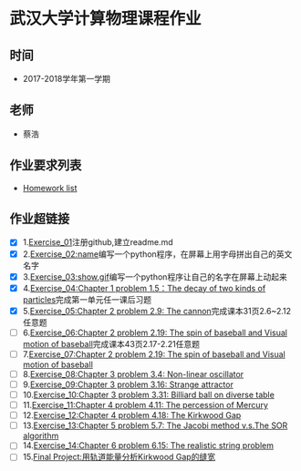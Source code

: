 # 武汉大学计算物理课程作业

## 时间
- 2017-2018学年第一学期

## 老师
- 蔡浩

## 作业要求列表
- [Homework list](https://github.com/zhaozhanyi0804/computationalphysics_N2015301020052-/tree/master)

## 作业超链接
- [x] 1.[Exercise_01](https://github.com/zhaozhanyi0804/computationalphysics_N2015301020052/blob/master/README.md)注册github,建立readme.md
- [x] 2.[Exercise_02:name](https://github.com/zhaozhanyi0804/computationalphysics_N2015301020052/blob/master/Homework_2/Homework_2.md)编写一个python程序，在屏幕上用字母拼出自己的英文名字
- [x] 3.[Exercise_03:show.gif](https://github.com/zhaozhanyi0804/computationalphysics_N2015301020052/blob/master/homework3/Homework_3.md)编写一个python程序让自己的名字在屏幕上动起来
- [x] 4.[Exercise_04:Chapter 1 problem 1.5：The decay of two kinds of particles](https://github.com/zhaozhanyi0804/computationalphysics_N2015301020052/blob/master/Homework_4/Homework_4.md)完成第一单元任一课后习题
- [x] 5.[Exercise_05:Chapter 2 problem 2.9: The cannon](https://github.com/zhaozhanyi0804/computationalphysics_N2015301020052/blob/master/Homework_5/Homework_5.md)完成课本31页2.6~2.12任意题
- [ ] 6.[Exercise_06:Chapter 2 problem 2.19: The spin of baseball and Visual motion of baseball]()完成课本43页2.17-2.21任意题
- [ ] 7.[Exercise_07:Chapter 2 problem 2.19: The spin of baseball and Visual motion of baseball]()
- [ ] 8.[Exercise_08:Chapter 3 problem 3.4: Non-linear oscillator]()
- [ ] 9.[Exercise_09:Chapter 3 problem 3.16: Strange attractor]()
- [ ] 10.[Exercise_10:Chapter 3 problem 3.31: Billiard ball on diverse table]()
- [ ] 11.[Exercise_11:Chapter 4 problem 4.11: The percession of Mercury]()
- [ ] 12.[Exercise_12:Chapter 4 problem 4.18: The Kirkwood Gap]()
- [ ] 13.[Exercise_13:Chapter 5 problem 5.7: The Jacobi method v.s.The SOR algorithm]()
- [ ] 14.[Exercise_14:Chapter 6 problem 6.15: The realistic string problem]()
- [ ] 15.[Final Project:用轨道能量分析Kirkwood Gap的缝宽]()
